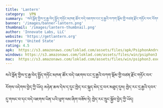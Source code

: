 ```yaml
---
title: 'Lantern'
category:  VPN
summary: 'སའེ་ཧྥོན་གྱིས་དྲ་རྒྱ་བེད་སྤྱོད་གཏོང་མཁན་ཚོར་བདེ་འཇགས་ངང་དྲ་རྒྱའི་བཀག་སྡོམ་གྱི་བཙན་རྫོང་གཏོར་བར་རོགས་འདེགས་བྱེད་ཀྱི་ཡོད། མཉེན་ཆས་དེས་ད་དུང་ཁྱེད་རང་སྐུད་མེད་དྲ་བར་མཐུད་དུས། ཁྱེད་རང་དྲ་རྒྱའི་དབར་དུ་གསང་བ་དང་བདེ་འཇགས་ཡིན་པའི་ཕུག་ལམ་ཞིག་བཟོས་ཏེ། ཁྱེད་རང་སྲུང་སྐྱོབ་བྱེད་ཀྱི་ཡོད།'
banner: '/images/banner-lantern.png'
thumbnail: '/images/lantern-thumbnail.png'
author: 'Innovate Labs, LLC'
website: 'https://getlantern.org'
country: 'United State'
rating: 4.5
apk:  https://s3.amazonaws.com/loklad.com/assets/files/apk/PsiphonAndroid.apk
windows: https://s3.amazonaws.com/loklad.com/assets/files/win/psiphon3.exe
mac:  https://s3.amazonaws.com/loklad.com/assets/files/win/psiphon3.exe
---
```


སའེ་ཧྥོན་གྱིས་དྲ་རྒྱ་བེད་སྤྱོད་གཏོང་མཁན་ཚོར་བདེ་འཇགས་ངང་དྲ་རྒྱའི་བཀག་སྡོམ་གྱི་བཙན་རྫོང་གཏོར་བར་རོགས་འདེགས་བྱེད་ཀྱི་ཡོད། མཉེན་ཆས་དེས་ད་དུང་ཁྱེད་རང་སྐུད་མེད་དྲ་བར་མཐུད་དུས། ཁྱེད་རང་དྲ་རྒྱའི་དབར་དུ་གསང་བ་དང་བདེ་འཇགས་ཡིན་པའི་ཕུག་ལམ་ཞིག་བཟོས་ཏེ། ཁྱེད་རང་སྲུང་སྐྱོབ་བྱེད་ཀྱི་ཡོད།